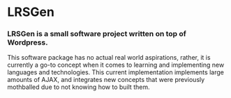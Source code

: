# LRSGen 

### LRSGen is a small software project written on top of Wordpress.

This software package has no actual real world aspirations, rather, it is currently a go-to concept when it comes to learning and implementing new languages and technologies.
This current implementation implements large amounts of AJAX, and integrates new concepts that were previously mothballed due to not knowing how to built them.
